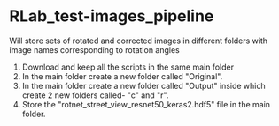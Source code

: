 # RLab_test-images_pipeline
Will store sets of rotated and corrected images in different folders with image names corresponding to rotation angles

1. Download and keep all the scripts in the same main folder
2. In the main folder create a new folder called "Original".
3. In the main folder create a new folder called "Output" inside which create 2 new folders called- "c" and "r".
4. Store the "rotnet_street_view_resnet50_keras2.hdf5" file in the main folder.
